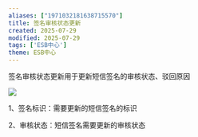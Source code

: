 ```yaml
---
aliases: ["1971032181638715570"]
title: 签名审核状态更新
created: 2025-07-29
modified: 2025-07-29
tags: ['ESB中心']
theme: ESB中心
---
```


签名审核状态更新用于更新短信签名的审核状态、驳回原因

![](https://myhelpdoc.oss-cn-heyuan.aliyuncs.com/mdimages/6a39fbbdcbb8ee4a2018c101a4a1686b.jpg)

1、签名标识：需要更新的短信签名的标识

2、审核状态：短信签名需要更新的审核状态

